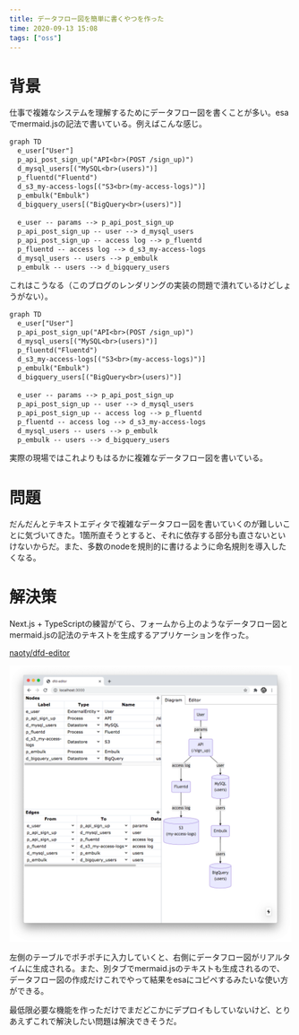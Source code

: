 ```yaml
---
title: データフロー図を簡単に書くやつを作った
time: 2020-09-13 15:08
tags: ["oss"]
---
```


# 背景
仕事で複雑なシステムを理解するためにデータフロー図を書くことが多い。esaでmermaid.jsの記法で書いている。例えばこんな感じ。

```
graph TD
  e_user["User"]
  p_api_post_sign_up("API<br>(POST /sign_up)")
  d_mysql_users[("MySQL<br>(users)")]
  p_fluentd("Fluentd")
  d_s3_my-access-logs[("S3<br>(my-access-logs)")]
  p_embulk("Embulk")
  d_bigquery_users[("BigQuery<br>(users)")]

  e_user -- params --> p_api_post_sign_up
  p_api_post_sign_up -- user --> d_mysql_users
  p_api_post_sign_up -- access log --> p_fluentd
  p_fluentd -- access log --> d_s3_my-access-logs
  d_mysql_users -- users --> p_embulk
  p_embulk -- users --> d_bigquery_users
```

これはこうなる（このブログのレンダリングの実装の問題で潰れているけどしょうがない）。

```mermaid
graph TD
  e_user["User"]
  p_api_post_sign_up("API<br>(POST /sign_up)")
  d_mysql_users[("MySQL<br>(users)")]
  p_fluentd("Fluentd")
  d_s3_my-access-logs[("S3<br>(my-access-logs)")]
  p_embulk("Embulk")
  d_bigquery_users[("BigQuery<br>(users)")]

  e_user -- params --> p_api_post_sign_up
  p_api_post_sign_up -- user --> d_mysql_users
  p_api_post_sign_up -- access log --> p_fluentd
  p_fluentd -- access log --> d_s3_my-access-logs
  d_mysql_users -- users --> p_embulk
  p_embulk -- users --> d_bigquery_users
```

実際の現場ではこれよりもはるかに複雑なデータフロー図を書いている。

# 問題
だんだんとテキストエディタで複雑なデータフロー図を書いていくのが難しいことに気づいてきた。1箇所直そうとすると、それに依存する部分も直さないといけないからだ。また、多数のnodeを規則的に書けるように命名規則を導入したくなる。

# 解決策
Next.js + TypeScriptの練習がてら、フォームから上のようなデータフロー図とmermaid.jsの記法のテキストを生成するアプリケーションを作った。

[naoty/dfd-editor](https://github.com/naoty/dfd-editor)

![](dfd-editor.png 'dfd-editor')

左側のテーブルでポチポチに入力していくと、右側にデータフロー図がリアルタイムに生成される。また、別タブでmermaid.jsのテキストも生成されるので、データフロー図の作成だけこれでやって結果をesaにコピペするみたいな使い方ができる。

最低限必要な機能を作っただけでまだどこかにデプロイもしていないけど、とりあえずこれで解決したい問題は解決できそうだ。
